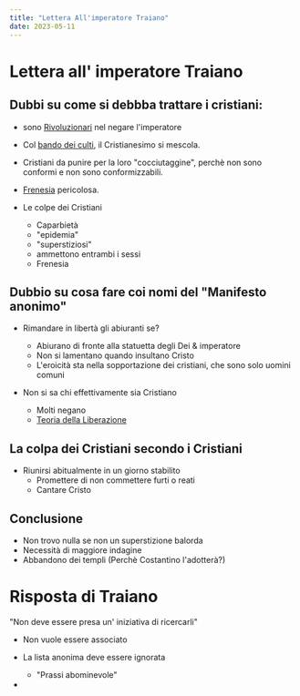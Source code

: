 ```yaml
---
title: "Lettera All'imperatore Traiano"
date: 2023-05-11
---
```


# Lettera all' imperatore Traiano

## Dubbi su come si debbba trattare i cristiani:

- sono [Rivoluzionari](/notes/Rivoluzionari) nel negare l'imperatore
- Col [bando dei culti](/notes/bando_dei_culti), il Cristianesimo si mescola.
- Cristiani da punire per la loro "cocciutaggine",
	perchè non sono conformi e non sono conformizzabili.
- [Frenesia](/notes/Frenesia) pericolosa.


- Le colpe dei Cristiani
	- Caparbietà
	- "epidemia"
	- "superstiziosi"
	- ammettono entrambi i sessi
	- Frenesia

## Dubbio su cosa fare coi nomi del "Manifesto anonimo"

- Rimandare in libertà gli abiuranti se?
	- Abiurano di fronte alla statuetta degli Dei & imperatore
	- Non si lamentano quando insultano Cristo
	- L'eroicità sta nella sopportazione dei cristiani, che sono solo uomini comuni

- Non si sa chi effettivamente sia Cristiano
	- Molti negano
	- [Teoria della Liberazione](/notes/Teoria_della_Liberazione)

## La colpa dei Cristiani secondo i Cristiani

- Riunirsi abitualmente in un giorno stabilito
	- Promettere di non commettere furti o reati
	- Cantare Cristo

## Conclusione
- Non trovo nulla se non un superstizione balorda
- Necessità di maggiore indagine
- Abbandono dei templi (Perchè Costantino l'adotterà?)


# Risposta di Traiano

"Non deve essere presa un' iniziativa di ricercarli"
- Non vuole essere associato
- La lista anonima deve essere ignorata
	- "Prassi abominevole"

-
